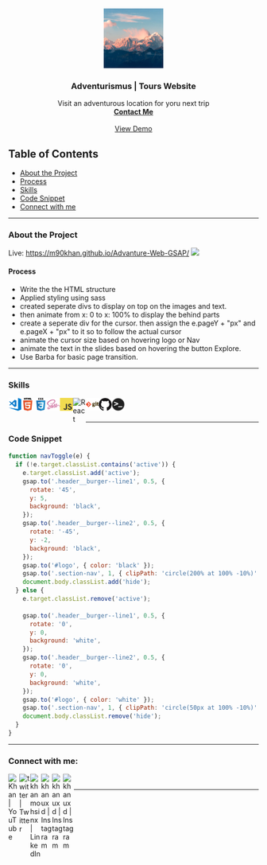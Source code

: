 <br />
<p align="center">
  <a href="https://m90khan.github.io/Advanture-Web-GSAP/">
    <img src="img/forest.jpg" alt="Logo" width="120" height="120">
  </a>

  <h3 align="center">Adventurismus | Tours Website</h3>

  <p align="center">
Visit an adventurous location for yoru next trip <br />
    <a href="m90khan@gmail.com"><strong>Contact Me</strong></a>
    <br />
    <br />
    <a href="https://m90khan.github.io/Advanture-Web-GSAP/">View Demo</a>
    
   </p>
</p>

## Table of Contents

- [About the Project](#about-the-project)
- [Process](#process)
- [Skills](#skills)
- [Code Snippet](#code)
- [Connect with me](#Contact)

---

### About the Project

Live: https://m90khan.github.io/Advanture-Web-GSAP/
<img src="./img/adven-gsap.gif">

#### Process

- Write the the HTML structure
- Applied styling using sass
- created seperate divs to display on top on the images and text.
- then animate from x: 0 to x: 100% to display the behind parts
- create a seperate div for the cursor. then assign the e.pageY + "px" and e.pageX + "px" to it so to follow the actual cursor
- animate the cursor size based on hovering logo or Nav
- animate the text in the slides based on hovering the button Explore.
- Use Barba for basic page transition.

---

### Skills

[<img align="left" alt="Visual Studio Code" width="26px" src="https://raw.githubusercontent.com/github/explore/80688e429a7d4ef2fca1e82350fe8e3517d3494d/topics/visual-studio-code/visual-studio-code.png" />][youtube]
[<img align="left" alt="HTML5" width="26px" src="https://raw.githubusercontent.com/github/explore/80688e429a7d4ef2fca1e82350fe8e3517d3494d/topics/html/html.png" />][youtube]
[<img align="left" alt="CSS3" width="26px" src="https://raw.githubusercontent.com/github/explore/80688e429a7d4ef2fca1e82350fe8e3517d3494d/topics/css/css.png" />][youtube]
[<img align="left" alt="Sass" width="26px" src="https://raw.githubusercontent.com/github/explore/80688e429a7d4ef2fca1e82350fe8e3517d3494d/topics/sass/sass.png" />][youtube]
[<img align="left" alt="JavaScript" width="26px" src="https://raw.githubusercontent.com/github/explore/80688e429a7d4ef2fca1e82350fe8e3517d3494d/topics/javascript/javascript.png" />][youtube]
[<img align="left" alt="React" width="26px" src="https://cdn.jsdelivr.net/npm/simple-icons@3.13.0/icons/greensock.svg" />][youtube]
[<img align="left" alt="Git" width="26px" src="https://raw.githubusercontent.com/github/explore/80688e429a7d4ef2fca1e82350fe8e3517d3494d/topics/git/git.png" />][youtube]
[<img align="left" alt="GitHub" width="26px" src="https://raw.githubusercontent.com/github/explore/78df643247d429f6cc873026c0622819ad797942/topics/github/github.png" />][youtube]
[<img align="left" alt="Terminal" width="26px" src="https://raw.githubusercontent.com/github/explore/80688e429a7d4ef2fca1e82350fe8e3517d3494d/topics/terminal/terminal.png" />][youtube]
<br />
<br />

---

### Code Snippet

```javascript
function navToggle(e) {
  if (!e.target.classList.contains('active')) {
    e.target.classList.add('active');
    gsap.to('.header__burger--line1', 0.5, {
      rotate: '45',
      y: 5,
      background: 'black',
    });
    gsap.to('.header__burger--line2', 0.5, {
      rotate: '-45',
      y: -2,
      background: 'black',
    });
    gsap.to('#logo', { color: 'black' });
    gsap.to('.section-nav', 1, { clipPath: 'circle(200% at 100% -10%)' });
    document.body.classList.add('hide');
  } else {
    e.target.classList.remove('active');

    gsap.to('.header__burger--line1', 0.5, {
      rotate: '0',
      y: 0,
      background: 'white',
    });
    gsap.to('.header__burger--line2', 0.5, {
      rotate: '0',
      y: 0,
      background: 'white',
    });
    gsap.to('#logo', { color: 'white' });
    gsap.to('.section-nav', 1, { clipPath: 'circle(50px at 100% -10%)' });
    document.body.classList.remove('hide');
  }
}
```

---

### Connect with me:

[<img align="left" alt="Khan | YouTube" width="22px" src="https://cdn.jsdelivr.net/npm/simple-icons@v3/icons/youtube.svg" />][youtube]

[<img align="left" alt="twitter | Twitter" width="22px" src="https://cdn.jsdelivr.net/npm/simple-icons@v3/icons/twitter.svg" />][twitter]
[<img align="left" alt="khanmohsinx | LinkedIn" width="22px" src="https://cdn.jsdelivr.net/npm/simple-icons@v3/icons/linkedin.svg" />][linkedin]
[<img align="left" alt="khanuxd | Instagram" width="22px" src="https://cdn.jsdelivr.net/npm/simple-icons@v3/icons/instagram.svg" />][instagram]
[<img align="left" alt="khanuxd | Instagram" width="22px" src="https://cdn.jsdelivr.net/npm/simple-icons@3.13.0/icons/behance.svg" />][behance]
[<img align="left" alt="khanuxd | Instagram" width="22px" src="https://cdn.jsdelivr.net/npm/simple-icons@3.13.0/icons/dribbble.svg" />][dribble]
<br />

---

[youtube]: https://www.youtube.com/channel/UC96rVfdTKsjZpREnH6CaCOw
[twitter]: https://twitter.com/m90khan
[linkedin]: https://www.linkedin.com/in/uxdkhan
[instagram]: https://www.instagram.com/uxd.khan/
[behance]: https://www.behance.net/Khan_Mohsin
[dribble]: https://dribbble.com/uxdkhan
